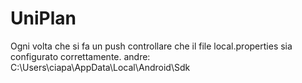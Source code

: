 # UniPlan
Ogni volta che si fa un push controllare che il file local.properties sia configurato correttamente.
andre:
C\:\\Users\\ciapa\\AppData\\Local\\Android\\Sdk 